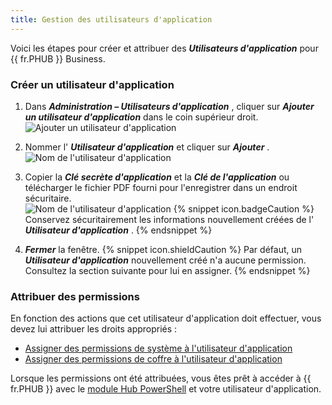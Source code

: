 ```yaml
---
title: Gestion des utilisateurs d'application
---
```

Voici les étapes pour créer et attribuer des ***Utilisateurs d'application*** pour {{ fr.PHUB }} Business.  

### Créer un utilisateur d'application 

1. Dans ***Administration – Utilisateurs d'application*** , cliquer sur ***Ajouter un utilisateur d'application*** dans le coin supérieur droit.  
![Ajouter un utilisateur d'application](/img/fr/hub/Hub2062.png) 
1. Nommer l' ***Utilisateur d'application*** et cliquer sur ***Ajouter*** .  
![Nom de l'utilisateur d'application](/img/fr/hub/Hub2052.png) 
1. Copier la ***Clé secrète d'application*** et la ***Clé de l'application*** ou télécharger le fichier PDF fourni pour l'enregistrer dans un endroit sécuritaire.  
![Nom de l'utilisateur d'application](/img/fr/hub/Hub2053.png) 
{% snippet icon.badgeCaution %} 
Conservez sécuritairement les informations nouvellement créées de l' ***Utilisateur d'application*** . 
{% endsnippet %}
 
4. ***Fermer*** la fenêtre. 
{% snippet icon.shieldCaution %} 
Par défaut, un ***Utilisateur d'application*** nouvellement créé n'a aucune permission. Consultez la section suivante pour lui en assigner. 
{% endsnippet %}
 
### Attribuer des permissions 

En fonction des actions que cet utilisateur d'application doit effectuer, vous devez lui attribuer les droits appropriés :  

* [Assigner des permissions de système à l'utilisateur d'application](WebInterface_Administration_DataSource_DataSourcePermissions) 
* [Assigner des permissions de coffre à l'utilisateur d'application](Web_Interface_Administration_Vaults_Roles_Permissions)  

Lorsque les permissions ont été attribuées, vous êtes prêt à accéder à {{ fr.PHUB }} avec le [module Hub PowerShell](Hub_Hub_PowerShell_Module) et votre utilisateur d'application. 

